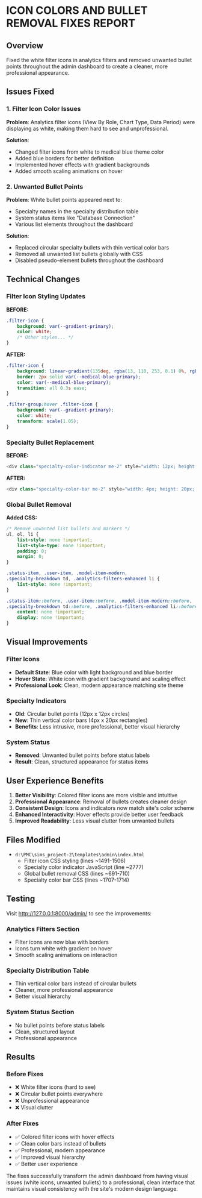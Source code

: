 # ICON COLORS AND BULLET REMOVAL FIXES REPORT

## Overview
Fixed the white filter icons in analytics filters and removed unwanted bullet points throughout the admin dashboard to create a cleaner, more professional appearance.

## Issues Fixed

### 1. Filter Icon Color Issues
**Problem**: Analytics filter icons (View By Role, Chart Type, Data Period) were displaying as white, making them hard to see and unprofessional.

**Solution**:
- Changed filter icons from white to medical blue theme color
- Added blue borders for better definition
- Implemented hover effects with gradient backgrounds
- Added smooth scaling animations on hover

### 2. Unwanted Bullet Points
**Problem**: White bullet points appeared next to:
- Specialty names in the specialty distribution table
- System status items like "Database Connection"
- Various list elements throughout the dashboard

**Solution**:
- Replaced circular specialty bullets with thin vertical color bars
- Removed all unwanted list bullets globally with CSS
- Disabled pseudo-element bullets throughout the dashboard

## Technical Changes

### Filter Icon Styling Updates

**BEFORE:**
```css
.filter-icon {
    background: var(--gradient-primary);
    color: white;
    /* Other styles... */
}
```

**AFTER:**
```css
.filter-icon {
    background: linear-gradient(135deg, rgba(13, 110, 253, 0.1) 0%, rgba(20, 184, 166, 0.1) 100%);
    border: 2px solid var(--medical-blue-primary);
    color: var(--medical-blue-primary);
    transition: all 0.3s ease;
}

.filter-group:hover .filter-icon {
    background: var(--gradient-primary);
    color: white;
    transform: scale(1.05);
}
```

### Specialty Bullet Replacement

**BEFORE:**
```javascript
<div class="specialty-color-indicator me-2" style="width: 12px; height: 12px; background-color: ${stat.color}; border-radius: 50%;"></div>
```

**AFTER:**
```javascript
<div class="specialty-color-bar me-2" style="width: 4px; height: 20px; background-color: ${stat.color}; border-radius: 2px;"></div>
```

### Global Bullet Removal

**Added CSS:**
```css
/* Remove unwanted list bullets and markers */
ul, ol, li {
    list-style: none !important;
    list-style-type: none !important;
    padding: 0;
    margin: 0;
}

.status-item, .user-item, .model-item-modern,
.specialty-breakdown td, .analytics-filters-enhanced li {
    list-style: none !important;
}

.status-item::before, .user-item::before, .model-item-modern::before,
.specialty-breakdown td::before, .analytics-filters-enhanced li::before {
    content: none !important;
    display: none !important;
}
```

## Visual Improvements

### Filter Icons
- **Default State**: Blue color with light background and blue border
- **Hover State**: White icon with gradient background and scaling effect
- **Professional Look**: Clean, modern appearance matching site theme

### Specialty Indicators
- **Old**: Circular bullet points (12px x 12px circles)
- **New**: Thin vertical color bars (4px x 20px rectangles)
- **Benefits**: Less intrusive, more professional, better visual hierarchy

### System Status
- **Removed**: Unwanted bullet points before status labels
- **Result**: Clean, structured appearance for status items

## User Experience Benefits

1. **Better Visibility**: Colored filter icons are more visible and intuitive
2. **Professional Appearance**: Removal of bullets creates cleaner design
3. **Consistent Design**: Icons and indicators now match site's color scheme
4. **Enhanced Interactivity**: Hover effects provide better user feedback
5. **Improved Readability**: Less visual clutter from unwanted bullets

## Files Modified
- `d:\PMC\sims_project-2\templates\admin\index.html`
  - Filter icon CSS styling (lines ~1491-1506)
  - Specialty color indicator JavaScript (line ~2777)
  - Global bullet removal CSS (lines ~691-710)
  - Specialty color bar CSS (lines ~1707-1714)

## Testing
Visit http://127.0.0.1:8000/admin/ to see the improvements:

### Analytics Filters Section
- Filter icons are now blue with borders
- Icons turn white with gradient on hover
- Smooth scaling animations on interaction

### Specialty Distribution Table
- Thin vertical color bars instead of circular bullets
- Cleaner, more professional appearance
- Better visual hierarchy

### System Status Section
- No bullet points before status labels
- Clean, structured layout
- Professional appearance

## Results

### Before Fixes
- ❌ White filter icons (hard to see)
- ❌ Circular bullet points everywhere
- ❌ Unprofessional appearance
- ❌ Visual clutter

### After Fixes
- ✅ Colored filter icons with hover effects
- ✅ Clean color bars instead of bullets
- ✅ Professional, modern appearance
- ✅ Improved visual hierarchy
- ✅ Better user experience

The fixes successfully transform the admin dashboard from having visual issues (white icons, unwanted bullets) to a professional, clean interface that maintains visual consistency with the site's modern design language.
